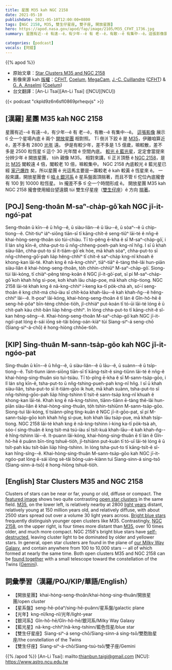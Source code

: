 ```yaml
---
title: 星團 M35 kah NGC 2158
date: 2021-05-10
publishdate: 2021-05-10T12:00:00+0800
tags: [NGC 2158, M35, 雙生仔星座, 雙子座, 開放星團]
hero: https://apod.nasa.gov/apod/fap/image/2105/M35_CFHT_1736.jpg
summary: 星團有近--ê 有遠--ê，有少年--ê 有 老--ê，有散--ê 有集中--ê。這張影像展示 tī 仝一个星場內底 ê 兩个開放星團相對照。

categories: [podcast]
vocals: [阿錕]
---
```


{{% apod %}}

- 原始文章：[Star Clusters M35 and NGC 2158](https://apod.nasa.gov/apod/ap210510.html)
- 影像來源 kah [版權][copyright]：[CFHT](https://www.cfht.hawaii.edu/), [Coelum](http://www.coelum.com/), [MegaCam](https://www.cfht.hawaii.edu/Instruments/Imaging/Megacam/), [J.-C. Cuillandre](http://www.cfht.hawaii.edu/~jcc/) ([CFHT](https://www.cfht.hawaii.edu/)) & [G. A. Anselmi](http://www.coelum.com/coelum/autori/giovanni-anselmi) ([Coelum](http://www.coelum.com/))
- 台文翻譯：[An-Li Tsai][An-Li Tsai] ([NCU][NCU])

{{< podcast "ckpld9z6n6sfl0869prheqvjs" >}}

## [漢羅] 星團 M35 kah NGC 2158

星團有近--ê 有遠--ê，有少年--ê 有 老--ê，有散--ê 有集中--ê。
[這張影像][featured image] 展示 tī 仝一个星場內底 ê 兩个 [開放星團][open star clusters] 相對照。
Tī 倒爿下跤 ê 是 [M35][M35 1]，伊離咱算近 ê，差不多有 2800 [光年][light years] 遠。
伊是有較少年，差不多是 1.5 億歲，嘛較散，差不多是 2500 粒恆星 tī 這个 30 光年闊 ê 空間內底。
[較光 ê 藍光星][Bright blue stars]，定定會當提來分辨少年 ê 開放星團， to̍h 親像 M35。
相對來講，tī 正爿頂懸 ê [NGC 2158][NGC 2158]，是比 [M35][M35 2] 閣較遠 4 倍，閣較老 10 倍，嘛較集中。
NGC 2158 內底較光 ê 藍光星已經 [家己爆炸][self-destructed] 矣，所以星團 ê 光這馬主要是一寡較老 ê kah 較黃 ê 恆星來 ê。
一般來講，開放星團會 tī [咱 ê 銀河系][our Milky Way Galaxy] ê 星系盤面頂揣著，而且不管 tī 佗位內底攏會有 100 到 10000 粒恆星。
In 攏差不多 tī 仝一个時間形成 ê。
開放星團 M35 kah NGC 2158 攏會使用細台望遠鏡 tùi 雙生仔星座（[雙生仔座][Gemini]）ê 方向 [揣著][found together]。


## [POJ] Seng-thoân M-saⁿ-cha̍p-gō͘ kah NGC jī-it-ngó͘-pat

Seng-thoân ū kīn--ê ū hn̄g--ê, ū siàu-liân--ê ū lāu--ê, ū sòaⁿ--ê ū chi̍p-tiong--ê.
Chit-tiuⁿ iáⁿ-siōng tiān-sī tī kāng-chi̍t-ê seng-tiûⁿ lāi-té ê nn̄g-ê khai-hòng-seng-thoân sio tùi-chiàu.
Tī tò-pêng ē-kha ê sī M-saⁿ-cha̍p-gō͘, i lî lán sǹg kīn-ê, chha-put-to ū nn̄g-chheng-poeh-pah kng-nî hn̄g.
I sī ū khah siàu-liân, chha-put-to sī it-tiám-gō͘ ek hòe, mā khah sòaⁿ, chha-put-to sī nn̄g-chheng-gō͘-pah lia̍p hêng-chhiⁿ tī chit-ê saⁿ-cha̍p kng-nî khoah ê khong-kan lāi-té.
Khah kng ê nâ-kng-chhiⁿ, tiāⁿ-tiāⁿ ē-tàng thê-lâi hun-piān siàu-liân ê khai-hòng-seng-thoân, to̍h chhin-chhiūⁿ M-saⁿ-cha̍p-gō͘.
Siong-tùi lâi-kóng, tī chiàⁿ-pêng téng-koân ê NGC jī-it-gō͘-pat, sī pí M-saⁿ-cha̍p-gō͘ koh khah hn̄g sì-poe, koh khah lāu cha̍p-poe, mā khah chi̍p-tiong.
NGC 2158 lāi-té khah kng ê nâ-kng-chhiⁿ í-keng ka-tī po̍k-chà ah, só͘-í seng-thoân ê kng chit-má chú-iàu sī chi̍t-kóa khah-lāu--ê kah khah-n̂g--ê hêng-chhiⁿ lâi--ê.
It-poaⁿ lâi-kóng, khai-hòng-seng-thoân ē tī lán ê Gîn-hô-hē ê seng-hē-pôaⁿ bīn-téng chhōe-tio̍h, jî-chhiáⁿ put-koán tī tó-ūi lāi-té lóng ē ū chi̍t-pah kàu chi̍t-bān lia̍p hêng-chhiⁿ.
In lóng chha-put-to tī kāng-chi̍t-ê sî-kan hêng-sêng--ê.
Khai-hòng-seng-thoân M-saⁿ-cha̍p-gō͘ kah NGC jī-it-ngó͘-pat lóng ē-sái iōng sè-tâi bōng-oán-kiàⁿ tùi Siang-siⁿ-á seng-chō (Siang-siⁿ-á-chō) ê hong-hiòng chhōe-tio̍h.

## [KIP] Sing-thuân M-sann-tsa̍p-gōo kah NGC jī-it-ngóo-pat

Sing-thuân ū kīn--ê ū hn̄g--ê, ū siàu-liân--ê ū lāu--ê, ū suànn--ê ū tsi̍p-tiong--ê.
Tsit-tiunn iánn-siōng tiān-sī tī kāng-tsi̍t-ê sing-tiûnn lāi-té ê nn̄g-ê khai-hòng-sing-thuân sio tuì-tsiàu.
Tī tò-pîng ē-kha ê sī M-sann-tsa̍p-gōo, i lî lán sǹg kīn-ê, tsha-put-to ū nn̄g-tshing-pueh-pah kng-nî hn̄g.
I sī ū khah siàu-liân, tsha-put-to sī it-tiám-gōo ik huè, mā khah suànn, tsha-put-to sī nn̄g-tshing-gōo-pah lia̍p hîng-tshinn tī tsit-ê sann-tsa̍p kng-nî khuah ê khong-kan lāi-té.
Khah kng ê nâ-kng-tshinn, tiānn-tiānn ē-tàng thê-lâi hun-piān siàu-liân ê khai-hòng-sing-thuân, to̍h tshin-tshiūnn M-sann-tsa̍p-gōo.
Siong-tuì lâi-kóng, tī tsiànn-pîng tíng-kuân ê NGC jī-it-gōo-pat, sī pí M-sann-tsa̍p-gōo koh khah hn̄g sì-pue, koh khah lāu tsa̍p-pue, mā khah tsi̍p-tiong.
NGC 2158 lāi-té khah kng ê nâ-kng-tshinn í-king ka-tī po̍k-tsà ah, sóo-í sing-thuân ê kng tsit-má tsú-iàu sī tsi̍t-kuá khah-lāu--ê kah khah-n̂g--ê hîng-tshinn lâi--ê.
It-puann lâi-kóng, khai-hòng-sing-thuân ē tī lán ê Gîn-hô-hē ê puânn bīn-tíng tshuē-tio̍h, jî-tshiánn put-kuán tī tó-uī lāi-té lóng ē ū tsi̍t-pah kàu tsi̍t-bān lia̍p hîng-tshinn.
In lóng tsha-put-to tī kāng-tsi̍t-ê sî-kan hîng-sîng--ê.
Khai-hòng-sing-thuân M-sann-tsa̍p-gōo kah NGC jī-it-ngóo-pat lóng ē-sái iōng sè-tâi bōng-uán-kiànn tuì Siang-sinn-á sing-tsō (Siang-sinn-á-tsō) ê hong-hiòng tshuē-tio̍h.

## [English] Star Clusters M35 and NGC 2158

Clusters of stars can be near or far, young or old, diffuse or compact. The [featured image][featured image] shows two quite contrasting [open star clusters][open star clusters] in the same field. [M35][M35 1], on the lower left, is relatively nearby at 2800 [light years][light years] distant, relatively young at 150 million years old, and relatively diffuse, with about 2500 stars spread out over a volume 30 light years across. [Bright blue stars][Bright blue stars] frequently distinguish younger open clusters like M35. Contrastingly, [NGC 2158][NGC 2158], on the upper right, is four times more distant than [M35][M35 2], over 10 times older, and much more compact. NGC 2158's bright blue stars have [self-destructed][self-destructed], leaving cluster light to be dominated by older and yellower stars. In general, open star clusters are found in the plane of [our Milky Way Galaxy][our Milky Way Galaxy], and contain anywhere from 100 to 10,000 stars -- all of which formed at nearly the same time. Both open clusters M35 and NGC 2158 can be [found together][found together] with a small telescope toward the constellation of the Twins ([Gemini][Gemini]).

## 詞彙學習（漢羅/POJ/KIP/華語/English）

- 【開放星團】khai-hòng-seng-thoân/khai-hòng-sing-thuân/開放星團/open cluster
- 【星系盤】seng-hē-pôaⁿ/sing-hē-puânn/星系盤/galactic plane
- 【光年】kng-nî/kng-nî/光年/light-year
- 【銀河系】Gîn-hô-hē/Gîn-hô-hē/銀河系/Milky Way Galaxy
- 【藍光星】nâ-kng-chhiⁿ/nâ-kng-tshinn/藍色恆星/blue star
- 【雙生仔星座】Siang-siⁿ-á seng-chō/Siang-sinn-á sing-tsō/雙胞胎星座/the constellation of the Twins
- 【雙生仔座】Siang-siⁿ-á-chō/Siang-tsú-tsō/雙子座/Gemini



{{% /apod %}}
[An-Li Tsai]: mailto:thianbun.taigi@gmail.com
[NCU]: https://www.astro.ncu.edu.tw

[copyright]: https://apod.nasa.gov/apod/fap/lib/about_apod.html#srapply


[featured image]:https://www.cfht.hawaii.edu/HawaiianStarlight/AIOM/English/CFHT-Coelum-AIOM-Nov2018.html
[open star clusters]:https://en.wikipedia.org/wiki/Open_cluster
[M35 1]:https://en.wikipedia.org/wiki/Messier_35
[light years]:http://starchild.gsfc.nasa.gov/docs/StarChild/questions/question19.html
[Bright blue stars]:https://apod.nasa.gov/apod/ap200909.html
[NGC 2158]:https://en.wikipedia.org/wiki/NGC_2158
[M35 2]:http://arxiv.org/abs/astro-ph/0011136
[self-destructed]:http://heasarc.gsfc.nasa.gov/docs/snr.html
[our Milky Way Galaxy]:http://www.atlasoftheuniverse.com/galaxy.html
[found together]:https://i.pinimg.com/originals/ee/fe/38/eefe38bf9adcb884b33e41b3815f5e76.jpg
[Gemini]:https://en.wikipedia.org/wiki/Gemini_(constellation)
